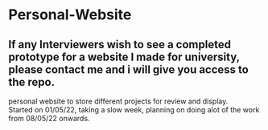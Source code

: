 # Personal-Website
## **If any Interviewers wish to see a completed prototype for a website I made for university, please contact me and i will give you access to the repo.** <br/>
personal website to store different projects for review and display. <br/>
Started on 01/05/22, taking a slow week, planning on doing alot of the work from 08/05/22 onwards.
